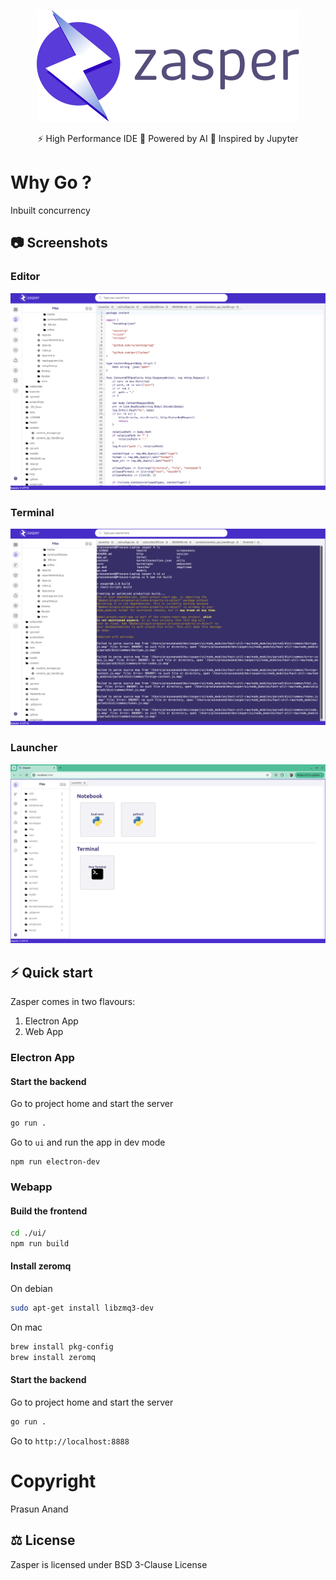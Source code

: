 <p align="center">
  <img src="./screenshots/logo.svg" alt="Zasper">
</p>
<p align="center">
    ⚡ High Performance IDE 🚀 Powered by AI 🐥  Inspired by Jupyter
</p>


# Why Go ?

Inbuilt concurrency


## 📷 Screenshots

### Editor
![Editor](./screenshots/editor.png)

### Terminal
![Editor](./screenshots/terminal.png)

### Launcher
![Launcher](./screenshots/launcher.png) 

## ⚡️ Quick start

Zasper comes in two flavours:

1. Electron App
2. Web App

### Electron App

#### Start the backend

Go to project home and start the server

```bash
go run .
```

Go to `ui` and run the app in dev mode

```
npm run electron-dev
```


### Webapp

#### Build the frontend

```bash
cd ./ui/
npm run build
```

#### Install zeromq
On debian
```bash
sudo apt-get install libzmq3-dev
```

On mac
```zsh
brew install pkg-config
brew install zeromq
```

#### Start the backend

Go to project home and start the server

```bash
go run .
```



Go to `http://localhost:8888`

# Copyright

Prasun Anand 

## ⚖️ License

Zasper is licensed under BSD 3-Clause License
